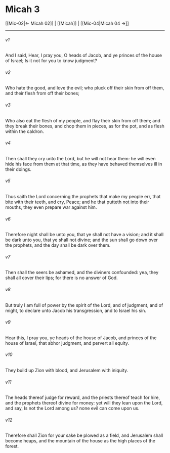 # Micah 3

[[Mic-02|← Micah 02]] | [[Micah]] | [[Mic-04|Micah 04 →]]
***

###### v1
And I said, Hear, I pray you, O heads of Jacob, and ye princes of the house of Israel; Is it not for you to know judgment?
###### v2
Who hate the good, and love the evil; who pluck off their skin from off them, and their flesh from off their bones;
###### v3
Who also eat the flesh of my people, and flay their skin from off them; and they break their bones, and chop them in pieces, as for the pot, and as flesh within the caldron.
###### v4
Then shall they cry unto the Lord, but he will not hear them: he will even hide his face from them at that time, as they have behaved themselves ill in their doings.
###### v5
Thus saith the Lord concerning the prophets that make my people err, that bite with their teeth, and cry, Peace; and he that putteth not into their mouths, they even prepare war against him.
###### v6
Therefore night shall be unto you, that ye shall not have a vision; and it shall be dark unto you, that ye shall not divine; and the sun shall go down over the prophets, and the day shall be dark over them.
###### v7
Then shall the seers be ashamed, and the diviners confounded: yea, they shall all cover their lips; for there is no answer of God.
###### v8
But truly I am full of power by the spirit of the Lord, and of judgment, and of might, to declare unto Jacob his transgression, and to Israel his sin.
###### v9
Hear this, I pray you, ye heads of the house of Jacob, and princes of the house of Israel, that abhor judgment, and pervert all equity.
###### v10
They build up Zion with blood, and Jerusalem with iniquity.
###### v11
The heads thereof judge for reward, and the priests thereof teach for hire, and the prophets thereof divine for money: yet will they lean upon the Lord, and say, Is not the Lord among us? none evil can come upon us.
###### v12
Therefore shall Zion for your sake be plowed as a field, and Jerusalem shall become heaps, and the mountain of the house as the high places of the forest. 
